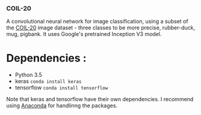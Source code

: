 ### COIL-20

A convolutional neural network for image classification, using a subset of the
[COIL-20](http://www.cs.columbia.edu/CAVE/software/softlib/coil-20.php) image dataset - 
three classes to be more precise, rubber-duck, mug, pigbank. It uses Google's pretrained Inception V3 model. 

# Dependencies :
- Python 3.5
- keras `conda install keras`
- tensorflow `conda install tensorflow`

Note that keras and tensorflow have their own dependencies. I recommend using [Anaconda](https://www.anaconda.com/) for handlinng the packages.

